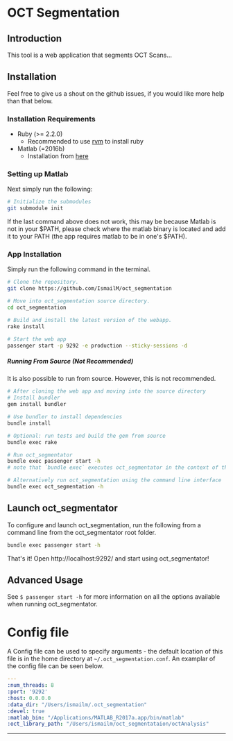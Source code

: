 # OCT Segmentation



## Introduction

This tool is a web application that segments OCT Scans...




## Installation
Feel free to give us a shout on the github issues, if you would like more help than that below.

### Installation Requirements
* Ruby (>= 2.2.0)
  * Recommended to use [rvm](https://rvm.io/rvm/install) to install ruby
* Matlab (=2016b)
  * Installation from [here](https://www.mathworks.com/products/matlab.html)

### Setting up Matlab

Next simply run the following:

```bash
# Initialize the submodules
git submodule init
```

If the last command above does not work, this may be because Matlab is not in your $PATH, please check where the matlab binary is located and add it to your PATH (the app requires matlab to be in one's $PATH).

### App Installation
Simply run the following command in the terminal.

```bash
# Clone the repository.
git clone https://github.com/IsmailM/oct_segmentation

# Move into oct_segmentation source directory.
cd oct_segmentation

# Build and install the latest version of the webapp.
rake install

# Start the web app
passenger start -p 9292 -e production --sticky-sessions -d
```

##### Running From Source (Not Recommended)
It is also possible to run from source. However, this is not recommended.

```bash
# After cloning the web app and moving into the source directory
# Install bundler
gem install bundler

# Use bundler to install dependencies
bundle install

# Optional: run tests and build the gem from source
bundle exec rake

# Run oct_segmentator
bundle exec passenger start -h
# note that `bundle exec` executes oct_segmentator in the context of the bundle

# Alternatively run oct_segmentation using the command line interface
bundle exec oct_segmentation -h
```




## Launch oct_segmentator

To configure and launch oct_segmentation, run the following from a command line from the oct_segmentator root folder.

```bash
bundle exec passenger start -h

```
That's it! Open http://localhost:9292/ and start using oct_segmentator!






## Advanced Usage

See `$ passenger start -h` for more information on all the options available when running oct_segmentator.

# Config file
A Config file can be used to specify arguments - the default location of this file is in the home directory at `~/.oct_segmentation.conf`. An examplar of the config file can be seen below.


```yaml
---
:num_threads: 8
:port: '9292'
:host: 0.0.0.0
:data_dir: "/Users/ismailm/.oct_segmentation"
:devel: true
:matlab_bin: "/Applications/MATLAB_R2017a.app/bin/matlab"
:oct_library_path: "/Users/ismailm/oct_segmentataion/octAnalysis"
```


<hr>
